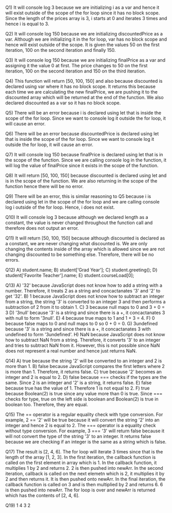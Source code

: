 Q1) It will console log 3 because we are initializing i as a var and hence it will exist outside of the scope of the for loop since it has no block scope. Since the length of the prices array is 3, i starts at 0 and iterates 3 times and hence i is equal to 3.

Q2) It will console log 150 because we are initializing discountedPrice as a var. Although we are initializing it in the for loop, var has no block scope and hence will exist outside of the scope. It is given the values 50 on the first iteration, 100 on the second iteration and finally 150.

Q3) It will console log 150 because we are initializing finalPrice as a var and assigning it the value 0 at first. The price changes to 50 on the first iteration, 100 on the second iteration and 150 on the third iteration.

Q4) This function will return [50, 100, 150] and also because discounted is declared using var where it has no block scope. It returns this because each time we are calculating the new finalPrice, we are pushing it to the discounted array which will be returned at the end of the function. We also declared discounted as a var so it has no block scope.

Q5) There will be an error because i is declared using let that is inside the scope of the for loop. Since we want to console log it outside the for loop, it will cause an error.

Q6) There will be an error because discountedPrice is declared using let that is inside the scope of the for loop. Since we want to console log it outside the for loop, it will cause an error.

Q7) It will console log 150 because finalPrice is declared using let that is in the scope of the function. Since we are calling console log in the function, it will log the value of finalPrice since it exists in the scope of the function.

Q8) It will return [50, 100, 150] because discounted is declared using let and is in the scope of the function. We are also returning in the scope of the function hence there will be no error.

Q9) There will be an error, this is similar reasoning to Q5 because i is declared using let in the scope of the for loop and we are calling console log i outside of the for loop. Hence, i does not exist.

Q10) It will console log 3 because although we declared length as a constant, the value is never changed throughout the function call and therefore does not output an error.

Q11) It will return [50, 100, 150] because although discounted is declared as a constant, we are never changing what discounted is. We are only changing the contents inside of the array which is allowed since we are not changing discounted to be something else. Therefore, there will be no errors.

Q12) 
A) student.name;
B) student['Grad Year'];
C) student.greeting();
D) student['Favorite Teacher'].name;
E) student.courseLoad[0];

Q13)
A) '32' because JavaScript does not know how to add a string with a number. Therefore, it treats 2 as a string and concactanates '3' and '2' to get '32'.
B) 1 because JavaScript does not know how to subtract an integer from a string, the string '3' is converted to an integer 3 and then performs a subtraction of 2 from it to obtain 1.
C) 3 because null maps to 0 and 3 + 0 = 3
D) '3null' because '3' is a string and since there is a +, it concactanates 3 with null to form '3null'.
E) 4 because true maps to 1 and 1 + 3 = 4.
F) 0 because false maps to 0 and null maps to 0 so 0 + 0 = 0.
G) 3undefined because '3' is a string and since there is a +, it concactanates 3 with undefined to form '3undefined'.
H) NaN because JavaScript does not know how to subtract NaN from a string. Therefore, it converts '3' to an integer and tries to subtract NaN from it. However, this is not possible since NaN does not represent a real number and hence just returns NaN.

Q14)
A) true because the string '2' will be converted to an integer and 2 is more than 1.
B) false because JavaScript compares the first letters where 2 is more than 1. Therefore, it returns false.
C) true because '2' becomes an integer and 2 is equal to 2.
D) false because === checks if the types are the same. Since 2 is an integer and '2' is a string, it returns false.
E) false because true has the value of 1. Therefore 1 is not equal to 2.
F) true because Boolean(2) is true since any value more than 0 is true. Since === checks for type, true on the left side is boolean and Boolean(2) is true in boolean too. Therefore, they are equal.

Q15) The == operator is a regular equality check with type conversion. For example, 2 == '2' will be true because it will convert the string '2' into an integer and hence 2 is equal to 2. The === operator is a equality check without type conversion. For example, 3 === '3' will return false because it will not convert the type of the string '3' to an integer. It returns false because we are checking if an integer is the same as a string which is false.

Q17) The result is [2, 4, 6]. The for loop will iterate 3 times since that is the length of the array [1, 2, 3]. In the first iteration, the callback function is called on the first element in array which is 1. In the callback function, it multiplies 1 by 2 and returns 2. 2 is then pushed into newArr. In the second iteration, callback is called on the next elemetn which is 2, it multiplies it by 2 and then returns it. It is then pushed onto newArr. In the final iteration, the callback function is called on 3 and is then multiplied by 2 and returns 6. 6 is then pushed into newArr. The for loop is over and newArr is returned which has the contents of [2, 4, 6].

Q19) 1 4 3 2
